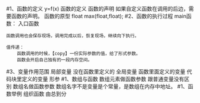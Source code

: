 #1、函数的定义
    y=f(x)
    函数的定义
    函数的声明
        如果自定义函数在调用的后边，需要函数的声明。
    函数的原型
        float max(float,float);
#2、函数的执行过程
    main函数：
        入口函数 
        
    函数调用也会保存现场，调用完成以后，恢复现场，继续向下执行。
    
    值传递：
        函数调用的时候，【copy】一份实际参数的值，给了形式参数。
        函数会开启自己独有的一段内存空间。
#3、变量作用范围
    局部变量
        没在函数里定义的
    全局变量
        函数里面定义的变量
        代码块里定义的变量
        形参
#1、数组与函数
    数组元素做函数参数
        跟普通变量没有区别
    数组名做函数参数
        数组名字不是变量是个常量，是数组在内存中地址。
#1、函数举例
    组织函数
        由总到分
